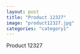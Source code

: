 ```yaml
---
layout: post
title: "Product 12327"
image: "product12327.jpg"
categories: "category1"
---
```

Product 12327

